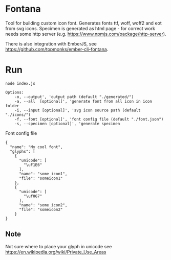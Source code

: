 # Fontana
Tool for building custom icon font.
Generates fonts ttf, woff, woff2 and eot from svg icons.
Specimen is generated as html page - for correct work needs some http server (e.g. https://www.npmjs.com/package/http-server).

There is also integration with EmberJS, see https://github.com/topmonks/ember-cli-fontana.

# Run
```
node index.js
```


```
Options:
	-o, --output', 'output path (default "./generated/")
	-a, --all  [optional]', 'generate font from all icon in icon folder
	-i, --input [optional]', 'svg icon source path (default "./icons/")
	-f, --font [optional]', 'font config file (default "./font.json")
	-s, --specimen [optional]', 'generate specimen
```

Font config file
```
{
  "name": "My cool font",
  "glyphs": [
    {
      "unicode": [
        "\uF1E6"
      ],
      "name": "some icon1",
      "file": "someicon1"
    },
    {
      "unicode": [
        "\uf067"
      ],
	  "name": "some icon2",
	  "file": "someicon2"
    }
}
```

## Note
Not sure where to place your glyph in unicode see https://en.wikipedia.org/wiki/Private_Use_Areas
